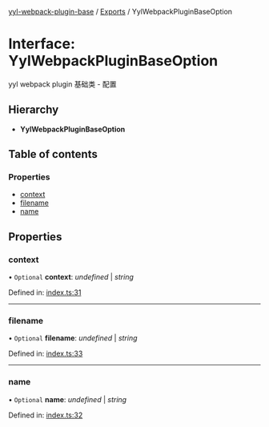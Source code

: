 [yyl-webpack-plugin-base](../README.md) / [Exports](../modules.md) / YylWebpackPluginBaseOption

# Interface: YylWebpackPluginBaseOption

yyl webpack plugin 基础类 - 配置

## Hierarchy

* **YylWebpackPluginBaseOption**

## Table of contents

### Properties

- [context](yylwebpackpluginbaseoption.md#context)
- [filename](yylwebpackpluginbaseoption.md#filename)
- [name](yylwebpackpluginbaseoption.md#name)

## Properties

### context

• `Optional` **context**: *undefined* \| *string*

Defined in: [index.ts:31](https://github.com/jackness1208/yyl-webpack-plugin-base/blob/12d5fa5/src/index.ts#L31)

___

### filename

• `Optional` **filename**: *undefined* \| *string*

Defined in: [index.ts:33](https://github.com/jackness1208/yyl-webpack-plugin-base/blob/12d5fa5/src/index.ts#L33)

___

### name

• `Optional` **name**: *undefined* \| *string*

Defined in: [index.ts:32](https://github.com/jackness1208/yyl-webpack-plugin-base/blob/12d5fa5/src/index.ts#L32)
